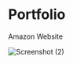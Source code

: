 # Portfolio

Amazon Website

![Screenshot (2)](https://github.com/KShaurya01/Portfolio/assets/139154743/3d314119-773e-47f8-94a3-619be7db2108)
